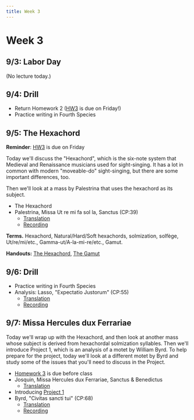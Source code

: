 ```yaml
---
title: Week 3
---
```


# Week 3

## 9/3: Labor Day

(No lecture today.)

## 9/4: Drill

* Return Homework 2 ([HW3](HW-3.pdf) is due on Friday!)
* Practice writing in Fourth Species

## 9/5: The Hexachord

**Reminder**: [HW3](HW-3.pdf) is due on Friday

Today we'll discuss the "Hexachord", which is the six-note system that 
Medieval and Renaissance musicians used for sight-singing. It has a lot 
in common with modern "moveable-do" sight-singing, but there are some 
important differences, too.

Then we'll look at a mass by Palestrina that uses the hexachord as its
subject.

* The Hexachord
* Palestrina, Missa Ut re mi fa sol la, Sanctus (CP:39)
  * [Translation](/translations/mass.html#sanctus)
  * [Recording](https://www.youtube.com/watch?v=F0YcwzjG_sY&index=12&list=PLYyTDR5WeGuTtL7G92HVmXBzi6G2xiL1a&t=0s) 

**Terms.** Hexachord, Natural/Hard/Soft hexachords, solmization, solfège, Ut/re/mi/etc., Gamma-ut/A-la-mi-re/etc., Gamut.

**Handouts:** [The Hexachord](hexachords.pdf), [The Gamut](gamut.pdf)

## 9/6: Drill

* Practice writing in Fourth Species
* Analysis: Lasso, "Expectatio Justorum" (CP:55)
  * [Translation](/translations/expectatio-justorum.html)
  * [Recording](https://www.youtube.com/watch?v=XAN7k_w5FPQ&index=18&t=0s&list=PLYyTDR5WeGuTtL7G92HVmXBzi6G2xiL1a)

## 9/7: Missa Hercules dux Ferrariae

Today we'll wrap up with the Hexachord, and then look at another mass whose
subject is derived from hexachordal solmization syllables. Then we'll introduce
Project 1, which is an analysis of a motet by William Byrd. To help prepare
for the project, today we'll look at a different motet by Byrd and study some
of the issues that you'll need to discuss in the Project.

* [Homework 3](HW-3.pdf) is due before class
* Josquin, Missa Hercules dux Ferrariae, Sanctus & Benedictus
  * [Translation](/translations/mass.html#sanctus)
* Introducing [Project 1](Project-1.pdf)
* Byrd, "Civitas sancti tui" (CP:68)
  * [Translation](/translations/civitas-sancti-tui.html)
  * [Recording]()

